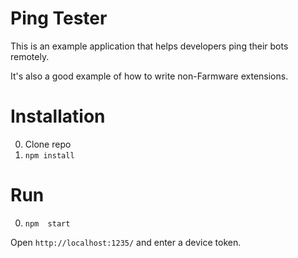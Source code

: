 # Ping Tester

This is an example application that helps developers ping their bots remotely.

It's also a good example of how to write non-Farmware extensions.

# Installation

0. Clone repo
0. `npm install`

#  Run

0. `npm  start`

Open `http://localhost:1235/` and enter a  device token.
